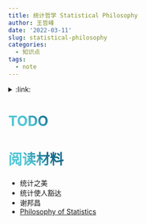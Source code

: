 ```yaml
---
title: 统计哲学 Statistical Philosophy
author: 王哲峰
date: '2022-03-11'
slug: statistical-philosophy
categories:
  - 知识点
tags:
  - note
---
```




<style>
h1 {
  background-color: #2B90B6;
  background-image: linear-gradient(45deg, #4EC5D4 10%, #146b8c 20%);
  background-size: 100%;
  -webkit-background-clip: text;
  -moz-background-clip: text;
  -webkit-text-fill-color: transparent;
  -moz-text-fill-color: transparent;
}
h2 {
  background-color: #2B90B6;
  background-image: linear-gradient(45deg, #4EC5D4 10%, #146b8c 20%);
  background-size: 100%;
  -webkit-background-clip: text;
  -moz-background-clip: text;
  -webkit-text-fill-color: transparent;
  -moz-text-fill-color: transparent;
}
</style>



<details><summary>:link:</summary><p>

- [TODO](#todo)
- [阅读材料](#阅读材料)
</p></details><p></p>

# TODO




# 阅读材料

- 统计之美
- 统计使人豁达
- 谢邦昌
- [Philosophy of Statistics](https://plato.stanford.edu/entries/statistics/)